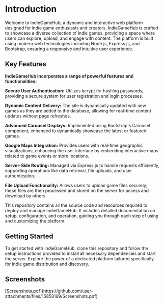 <h1>Introduction</h1>

Welcome to IndieGameHub, a dynamic and interactive web platform designed for indie game enthusiasts and creators. IndieGameHub is crafted to showcase a diverse collection of indie games, providing a space where users can explore, upload, and engage with content. 
The platform is built using modern web technologies including Node.js, Express.js, and Bootstrap, ensuring a responsive and intuitive user experience.

<h2>Key Features</h2>

<b>IndieGameHub incorporates a range of powerful features and functionalities:</b>

<b>Secure User Authentication:</b> Utilizes bcrypt for hashing passwords, providing a secure system for user registration and login processes.

<b>Dynamic Content Delivery:</b> The site is dynamically updated with new games as they are added to the database, allowing for real-time content updates without page refreshes.

<b>Advanced Carousel Displays:</b> Implemented using Bootstrap's Carousel component, enhanced to dynamically showcase the latest or featured games.

<b>Google Maps Integration:</b> Provides users with real-time geographic visualizations, enhancing the user interface by embedding interactive maps related to game events or store locations.

<b>Server-Side Routing:</b> Managed via Express.js to handle requests efficiently, supporting operations like data retrieval, file uploads, and user authentication.

<b>File Upload Functionality:</b> Allows users to upload game files securely; these files are then processed and stored on the server for access and download by others.

This repository contains all the source code and resources required to deploy and manage IndieGameHub. It includes detailed documentation on setup, configuration, and operation, guiding you through each step of using and customizing the platform.


<h2>Getting Started</h2>
To get started with IndieGameHub, clone this repository and follow the setup instructions provided to install all necessary dependencies and start the server. Explore the power of a dedicated platform tailored specifically for indie game distribution and discovery.


<h2>Screenshots</h2>
[Screenshots.pdf](https://github.com/user-attachments/files/15858169/Screenshots.pdf)


